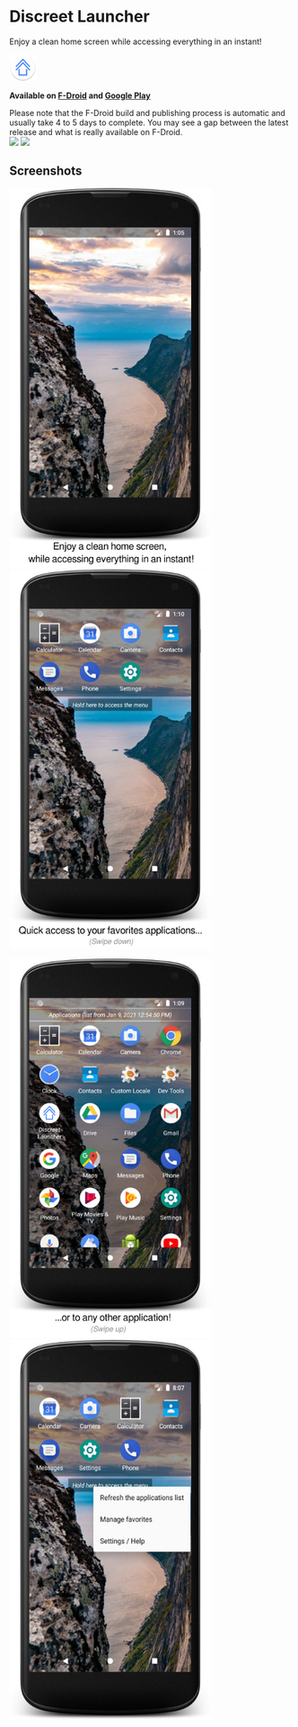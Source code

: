 # Discreet Launcher

Enjoy a clean home screen while accessing everything in an instant!

![ApplicationIcon](app/src/main/res/mipmap-mdpi/ic_launcher_round.png)

**Available on [F-Droid](https://f-droid.org/en/packages/com.vincent_falzon.discreetlauncher) and [Google Play](https://play.google.com/store/apps/details?id=com.vincent_falzon.discreetlauncher)**

Please note that the F-Droid build and publishing process is automatic and usually take 4 to 5 days to complete.
You may see a gap between the latest release and what is really available on F-Droid.  
[![](https://img.shields.io/github/v/release/falzonv/discreet-launcher?label=Latest%20release&style=plastic)](https://github.com/falzonv/discreet-launcher/releases)
[![](https://img.shields.io/f-droid/v/com.vincent_falzon.discreetlauncher?include_prereleases&label=F-Droid%20release&style=plastic)](https://f-droid.org/en/packages/com.vincent_falzon.discreetlauncher)


## Screenshots

<img src="fastlane/metadata/android/en-US/images/phoneScreenshots/1.jpg" width="360" height="675"><img src="fastlane/metadata/android/en-US/images/phoneScreenshots/2.jpg" width="360" height="675">

<img src="fastlane/metadata/android/en-US/images/phoneScreenshots/3.jpg" width="360" height="675"><img src="fastlane/metadata/android/en-US/images/phoneScreenshots/4.jpg" width="360" height="675">

